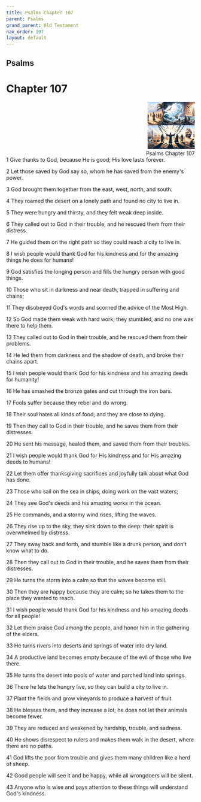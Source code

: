 ```yaml
---
title: Psalms Chapter 107
parent: Psalms
grand_parent: Old Testament
nav_order: 107
layout: default
---
```


## Psalms

# Chapter 107

<div style="clear: both; text-align: right;">
    <img src="/assets/Image/Psalms/500/107.jpg" alt="Psalms Chapter 107" class="chapter-image" style="max-width: 25%; height: auto;"/>
    <figcaption style="font-size: 14px;">Psalms Chapter 107</figcaption>
</div>
1 Give thanks to God, because He is good; His love lasts forever.

2 Let those saved by God say so, whom he has saved from the enemy's power.

3 God brought them together from the east, west, north, and south.

4 They roamed the desert on a lonely path and found no city to live in.

5 They were hungry and thirsty, and they felt weak deep inside.

6 They called out to God in their trouble, and he rescued them from their distress.

7 He guided them on the right path so they could reach a city to live in.

8 I wish people would thank God for his kindness and for the amazing things he does for humans!

9 God satisfies the longing person and fills the hungry person with good things.

10 Those who sit in darkness and near death, trapped in suffering and chains;

11 They disobeyed God's words and scorned the advice of the Most High.

12 So God made them weak with hard work; they stumbled, and no one was there to help them.

13 They called out to God in their trouble, and he rescued them from their problems.

14 He led them from darkness and the shadow of death, and broke their chains apart.

15 I wish people would thank God for his kindness and his amazing deeds for humanity!

16 He has smashed the bronze gates and cut through the iron bars.

17 Fools suffer because they rebel and do wrong.

18 Their soul hates all kinds of food; and they are close to dying.

19 Then they call to God in their trouble, and he saves them from their distresses.

20 He sent his message, healed them, and saved them from their troubles.

21 I wish people would thank God for His kindness and for His amazing deeds to humans!

22 Let them offer thanksgiving sacrifices and joyfully talk about what God has done.

23 Those who sail on the sea in ships, doing work on the vast waters;

24 They see God's deeds and his amazing works in the ocean.

25 He commands, and a stormy wind rises, lifting the waves.

26 They rise up to the sky, they sink down to the deep: their spirit is overwhelmed by distress.

27 They sway back and forth, and stumble like a drunk person, and don't know what to do.

28 Then they call out to God in their trouble, and he saves them from their distresses.

29 He turns the storm into a calm so that the waves become still.

30 Then they are happy because they are calm; so he takes them to the place they wanted to reach.

31 I wish people would thank God for his kindness and his amazing deeds for all people!

32 Let them praise God among the people, and honor him in the gathering of the elders.

33 He turns rivers into deserts and springs of water into dry land.

34 A productive land becomes empty because of the evil of those who live there.

35 He turns the desert into pools of water and parched land into springs.

36 There he lets the hungry live, so they can build a city to live in.

37 Plant the fields and grow vineyards to produce a harvest of fruit.

38 He blesses them, and they increase a lot; he does not let their animals become fewer.

39 They are reduced and weakened by hardship, trouble, and sadness.

40 He shows disrespect to rulers and makes them walk in the desert, where there are no paths.

41 God lifts the poor from trouble and gives them many children like a herd of sheep.

42 Good people will see it and be happy, while all wrongdoers will be silent.

43 Anyone who is wise and pays attention to these things will understand God's kindness.


